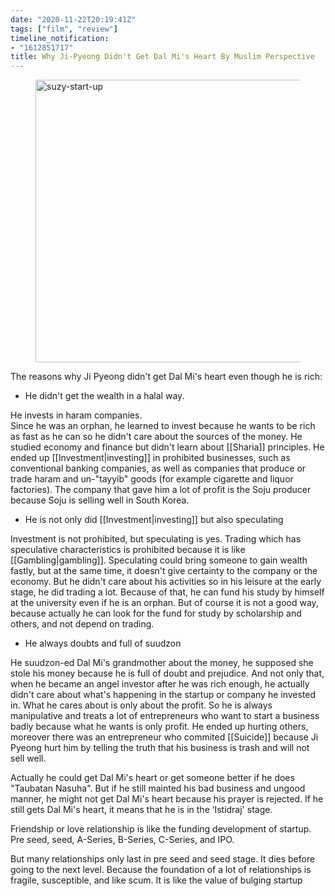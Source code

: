 ```yaml
---
date: "2020-11-22T20:19:41Z"
tags: ["film", "review"]
timeline_notification:
- "1612851717"
title: Why Ji-Pyeong Didn't Get Dal Mi's Heart By Muslim Perspective
---
```

<figure class="wp-block-image size-large"><img loading="lazy" width="678" height="452" src="https://catatankemalasan.files.wordpress.com/2021/02/enwq_tew8aaqk6-.jpeg?w=678" alt="suzy-start-up" class="wp-image-403" /></figure> 

The reasons why Ji Pyeong didn't get Dal Mi's heart even though he is rich:  
  
- He didn't get the wealth in a halal way.

He invests in haram companies.  
Since he was an orphan, he learned to invest because he wants to be rich as fast as he can so he didn't care about the sources of the money. He studied economy and finance but didn't learn about [[Sharia]] principles. He ended up [[Investment|investing]] in prohibited businesses, such as conventional banking companies, as well as companies that produce or trade haram and un-"tayyib" goods (for example cigarette and liquor factories). The company that gave him a lot of profit is the Soju producer because Soju is selling well in South Korea.

- He is not only did [[Investment|investing]] but also speculating

Investment is not prohibited, but speculating is yes. Trading which has speculative characteristics is prohibited because it is like [[Gambling|gambling]]. Speculating could bring someone to gain wealth fastly, but at the same time, it doesn't give certainty to the company or the economy. But he didn't care about his activities so in his leisure at the early stage, he did trading a lot. Because of that, he can fund his study by himself at the university even if he is an orphan. But of course it is not a good way, because actually he can look for the fund for study by scholarship and others, and not depend on trading.  
  
- He always doubts and full of suudzon

He suudzon-ed Dal Mi's grandmother about the money, he supposed she stole his money because he is full of doubt and prejudice. And not only that, when he became an angel investor after he was rich enough, he actually didn't care about what's happening in the startup or company he invested in. What he cares about is only about the profit. So he is always manipulative and treats a lot of entrepreneurs who want to start a business badly because what he wants is only profit. He ended up hurting others, moreover there was an entrepreneur who commited [[Suicide]] because Ji Pyeong hurt him by telling the truth that his business is trash and will not sell well.  
  




Actually he could get Dal Mi's heart or get someone better if he does "Taubatan Nasuha". But if he still mainted his bad business and ungood manner, he might not get Dal Mi's heart because his prayer is rejected. If he still gets Dal Mi's heart, it means that he is in the ‘Istidraj' stage.  
  
Friendship or love relationship is like the funding development of startup. Pre seed, seed, A-Series, B-Series, C-Series, and IPO.  
  
But many relationships only last in pre seed and seed stage. It dies before going to the next level. Because the foundation of a lot of relationships is fragile, susceptible, and like scum. It is like the value of bulging startup